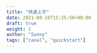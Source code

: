 ```yaml
---
title: "快速上手"
date: 2021-08-16T15:25:56+08:00
draft: true
weight: 1
author: "Sunny"
tags: ["canal", "quickstart"]
---
```


